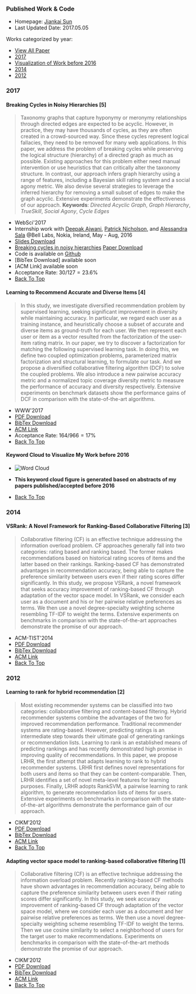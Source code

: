 ### Published Work & Code


* Homepage: [Jiankai Sun](http://web.cse.ohio-state.edu/~sun.1306/)
* Last Updated Date: 2017.05.05

<span id="home"></span>
Works categorized by year: 

* [View All Paper](http://web.cse.ohio-state.edu/~sun.1306/Published_Works/)
*  [2017](#2017)
*  [Visualization of Work before 2016](#visualization2016)
*  [2014](#2014)
*  [2012](#2012)

### 2017

#### Breaking Cycles in Noisy Hierarchies [5]

> Taxonomy graphs that capture hyponymy or meronymy relationships through directed edges are expected to be acyclic. However, in practice, they may have thousands of cycles, as they are often created in a crowd-sourced way. Since these cycles represent logical fallacies, they need to be removed for many web applications. In this paper, we address the problem of breaking cycles while preserving the logical structure (hierarchy) of a directed graph as much as possible. Existing approaches for this problem either need manual intervention or use heuristics that can critically alter the taxonomy structure. In contrast, our approach infers graph hierarchy using a range of features, including a Bayesian skill rating system and a social agony metric. We also devise several strategies to leverage the inferred hierarchy for removing a small subset of edges to make the graph acyclic. Extensive experiments demonstrate the effectiveness of our approach.
>  **Keywords**:  _Directed Acyclic Graph_, _Graph Hierarchy_, _TrueSkill_, _Social Agony_, _Cycle Edges_

* WebSci'2017
* Internship work with [Deepak Ajwani](https://www.bell-labs.com/usr/deepak.ajwani), [Patrick Nicholson](https://www.bell-labs.com/usr/pat.nicholson), and [Alessandra Sala](https://www.bell-labs.com/usr/alessandra.sala)  @Bell Labs, Nokia, Ireland, May - Aug, 2016
*  [Slides Download](https://github.com/zhenv5/breaking_cycles_in_noisy_hierarchies/blob/master/paper/Slides_WebSci_17_Breaking_Cycles_in_Noisy_Hierarchies.pdf)
* [Breaking cycles in noisy hierarchies](https://github.com/zhenv5/breaking_cycles_in_noisy_hierarchies/blob/master/paper/Paper_WebSci_17_Breaking_Cycles_in_Noisy_Hierarchies.pdf) [Paper Download](http://web.cse.ohio-state.edu/~sun.1306/Published_Works/WebSci_17_Remove_Cycle_Edges.pdf)
* Code is available on [Github](https://github.com/zhenv5/breaking_cycles_in_noisy_hierarchies.git)
* [BibTex Download] available soon
* [ACM Link] available soon
* Acceptance Rate: $30/127 = 23.6\%$
* [Back To Top](#home)

#### Learning to Recommend Accurate and Diverse Items [4]

> In this study, we investigate diversified recommendation problem by supervised learning, seeking significant improvement in diversity while maintaining accuracy. In particular, we regard each user as a training instance, and heuristically choose a subset of accurate and diverse items as ground-truth for each user. We then represent each user or item as a vector resulted from the factorization of the user-item rating matrix. In our paper, we try to discover a factorization for matching the following supervised learning task. In doing this, we define two coupled optimization problems, parameterized matrix factorization and structural learning, to formulate our task. And we propose a diversified collaborative filtering algorithm (DCF) to solve the coupled problems. We also introduce a new pairwise accuracy metric and a normalized topic coverage diversity metric to measure the performance of accuracy and diversity respectively. Extensive experiments on benchmark datasets show the performance gains of DCF in comparison with the state-of-the-art algorithms.

* WWW'2017
* [PDF Download](http://web.cse.ohio-state.edu/~sun.1306/Published_Works/WWW_2017_Learning_to_Recommend_Accurate_and_Diverse_Items.pdf)
* [BibTex Download](http://web.cse.ohio-state.edu/~sun.1306/Published_Works/WWW_2017_Learning_to_Recommend_Accurate_and_Diverse_Items.bib)
* [ACM Link](http://dl.acm.org/citation.cfm?id=3052585)
* Acceptance Rate: $164/966 = 17\%$
* [Back To Top](#home)

<span id="visualization2016"> </span>

#### Keyword Cloud to Visualize My Work before 2016

* ![Word Cloud](http://web.cse.ohio-state.edu/~sun.1306/pic/cloud_word_2017.png)

*  **This keyword cloud figure is generated based on abstracts of my papers published/accepted before 2016**
* [Back To Top](#home)


### 2014

#### VSRank: A Novel Framework for Ranking-Based Collaborative Filtering [3]

> Collaborative filtering (CF) is an effective technique addressing the information overload problem. CF approaches generally fall into two categories: rating based and ranking based. The former makes recommendations based on historical rating scores of items and the latter based on their rankings. Ranking-based CF has demonstrated advantages in recommendation accuracy, being able to capture the preference similarity between users even if their rating scores differ significantly. In this study, we propose VSRank, a novel framework that seeks accuracy improvement of ranking-based CF through adaptation of the vector space model. In VSRank, we consider each user as a document and his or her pairwise relative preferences as terms. We then use a novel degree-specialty weighting scheme resembling TF-IDF to weight the terms. Extensive experiments on benchmarks in comparison with the state-of-the-art approaches demonstrate the promise of our approach.

* ACM-TIST'2014
* [PDF Download](http://web.cse.ohio-state.edu/~sun.1306/Published_Works/TIST_2014_VSRank-A_Novel_Framework_for_Ranking-Based_Collaborative_Filtering.pdf)
* [BibTex Download](http://web.cse.ohio-state.edu/~sun.1306/Published_Works/TIST_2014_VSRank-A_Novel_Framework_for_Ranking-Based_Collaborative_Filtering.bib)
* [ACM Link](http://dl.acm.org/citation.cfm?id=2542048)
* [Back To Top](#home)

### 2012

####  Learning to rank for hybrid recommendation [2]

> Most existing recommender systems can be classified into two categories: collaborative filtering and content-based filtering. Hybrid recommender systems combine the advantages of the two for improved recommendation performance. Traditional recommender systems are rating-based. However, predicting ratings is an intermediate step towards their ultimate goal of generating rankings or recommendation lists. Learning to rank is an established means of predicting rankings and has recently demonstrated high promise in improving quality of recommendations. In this paper, we propose LRHR, the first attempt that adapts learning to rank to hybrid recommender systems. LRHR first defines novel representations for both users and items so that they can be content-comparable. Then, LRHR identifies a set of novel meta-level features for learning purposes. Finally, LRHR adopts RankSVM, a pairwise learning to rank algorithm, to generate recommendation lists of items for users. Extensive experiments on benchmarks in comparison with the state-of-the-art algorithms demonstrate the performance gain of our approach.

* CIKM'2012
* [PDF Download](http://web.cse.ohio-state.edu/~sun.1306/Published_Works/CIKM_12_Learning_to_Rank_for_Hybrid_Recommendation.pdf)
* [BibTex Download](http://web.cse.ohio-state.edu/~sun.1306/Published_Works/CIKM_12_Learning_to_Rank_for_Hybrid_Recommendation.bib)
* [ACM Link](http://dl.acm.org/citation.cfm?id=2398610)
* [Back To Top](#home)

#### Adapting vector space model to ranking-based collaborative filtering [1]

> Collaborative filtering (CF) is an effective technique addressing the information overload problem. Recently ranking-based CF methods have shown advantages in recommendation accuracy, being able to capture the preference similarity between users even if their rating scores differ significantly. In this study, we seek accuracy improvement of ranking-based CF through adaptation of the vector space model, where we consider each user as a document and her pairwise relative preferences as terms. We then use a novel degree-specialty weighting scheme resembling TF-IDF to weight the terms. Then we use cosine similarity to select a neighborhood of users for the target user to make recommendations. Experiments on benchmarks in comparison with the state-of-the-art methods demonstrate the promise of our approach.

* CIKM'2012
* [PDF Download](http://web.cse.ohio-state.edu/~sun.1306/Published_Works/CIKM_12_Adapting_Vector_Space_Model_to_Raanking-based_Collaborative_Filtering.pdf)
* [BibTex Download](http://web.cse.ohio-state.edu/~sun.1306/Published_Works/CIKM_12_Adapting_Vector_Space_Model_to_Raanking-based_Collaborative_Filtering.bib)
* [ACM Link](http://dl.acm.org/citation.cfm?id=2398458)
* [Back To Top](#home)



